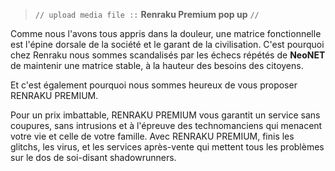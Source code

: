 > `// upload media file ::` **Renraku Premium pop up** `//`

Comme nous l'avons tous appris dans la douleur, une matrice fonctionnelle est l'épine dorsale de la société et le garant de la civilisation. C'est pourquoi chez Renraku nous sommes scandalisés par les échecs répétés de **NeoNET** de maintenir une matrice stable, à la hauteur des besoins des citoyens.

Et c'est également pourquoi nous sommes heureux de vous proposer RENRAKU PREMIUM.

Pour un prix imbattable, RENRAKU PREMIUM vous garantit un service sans coupures, sans intrusions et à l'épreuve des technomanciens qui menacent votre vie et celle de votre famille. Avec RENRAKU PREMIUM, finis les glitchs, les virus, et les services après-vente qui mettent tous les problèmes sur le dos de soi-disant shadowrunners.
